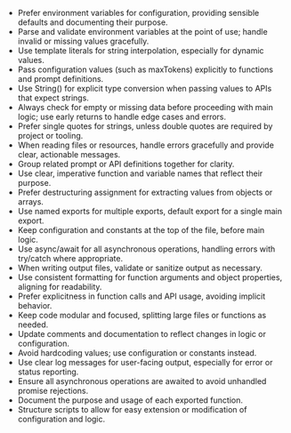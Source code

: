 - Prefer environment variables for configuration, providing sensible defaults and documenting their purpose.
- Parse and validate environment variables at the point of use; handle invalid or missing values gracefully.
- Use template literals for string interpolation, especially for dynamic values.
- Pass configuration values (such as maxTokens) explicitly to functions and prompt definitions.
- Use String() for explicit type conversion when passing values to APIs that expect strings.
- Always check for empty or missing data before proceeding with main logic; use early returns to handle edge cases and errors.
- Prefer single quotes for strings, unless double quotes are required by project or tooling.
- When reading files or resources, handle errors gracefully and provide clear, actionable messages.
- Group related prompt or API definitions together for clarity.
- Use clear, imperative function and variable names that reflect their purpose.
- Prefer destructuring assignment for extracting values from objects or arrays.
- Use named exports for multiple exports, default export for a single main export.
- Keep configuration and constants at the top of the file, before main logic.
- Use async/await for all asynchronous operations, handling errors with try/catch where appropriate.
- When writing output files, validate or sanitize output as necessary.
- Use consistent formatting for function arguments and object properties, aligning for readability.
- Prefer explicitness in function calls and API usage, avoiding implicit behavior.
- Keep code modular and focused, splitting large files or functions as needed.
- Update comments and documentation to reflect changes in logic or configuration.
- Avoid hardcoding values; use configuration or constants instead.
- Use clear log messages for user-facing output, especially for error or status reporting.
- Ensure all asynchronous operations are awaited to avoid unhandled promise rejections.
- Document the purpose and usage of each exported function.
- Structure scripts to allow for easy extension or modification of configuration and logic.